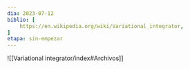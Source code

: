 ```yaml
---
dia: 2023-07-12
biblio: [
	https://en.wikipedia.org/wiki/Variational_integrator,
]
etapa: sin-empezar
---
```










![[Variational integrator/index#Archivos]]